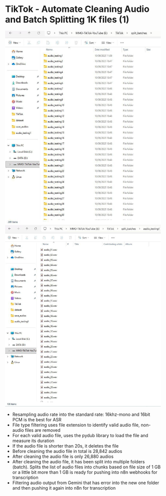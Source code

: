# TikTok - Automate Cleaning Audio and Batch Splitting 1K files (1)

![Image](../images/data/28.png)
![Image](../images/data/29.png)

* Resampling audio rate into the standard rate: 16khz-mono and 16bit PCM is the best for ASR
* File type filtering uses file extension to identify valid audio file, non-audio files are removed
* For each valid audio file, uses the pydub library to load the file and measure its duration
* If the audio file is shorter than 20s, it deletes the file
* Before cleaning the audio file in total is 28,842 audios
* After cleaning the audio file is only 26,880 audios
* After cleaning the audio file, it has been split into multiple folders (batch). Splits the list of audio files into chunks based on file size of 1 GB or a little bit more than 1 GB is ready for pushing into n8n webhooks for transcription
* Filtering audio output from Gemini that has error into the new one folder and then pushing it again into n8n for transcription
